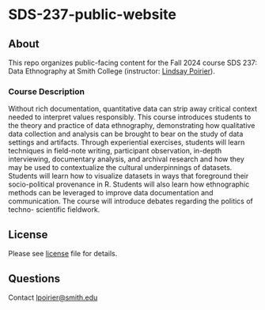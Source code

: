 # SDS-237-public-website

## About

This repo organizes public-facing content for the Fall 2024 course SDS 237: Data Ethnography at Smith College (instructor: [Lindsay Poirier](https://www.smith.edu/academics/faculty/lindsay-poirier)).

### Course Description

Without rich documentation, quantitative data can strip away critical context needed to interpret values responsibly. This course introduces students to the theory and practice of data ethnography, demonstrating how qualitative data collection and analysis can be brought to bear on the study of data settings and artifacts. Through experiential exercises, students will learn techniques in field-note writing, participant observation, in-depth interviewing, documentary analysis, and archival research and how they may be used to contextualize the cultural underpinnings of datasets. Students will learn how to visualize datasets in ways that foreground their socio-political provenance in R. Students will also learn how ethnographic methods can be leveraged to improve data documentation and communication. The course will introduce debates regarding the politics of techno- scientific fieldwork.

## License

Please see [license](https://github.com/SDS-237-Data-Ethnography-spring-22/public-website/blob/main/LICENSE) file for details.

## Questions

Contact [lpoirier@smith.edu](mailto:lpoirier@smith.edu)

